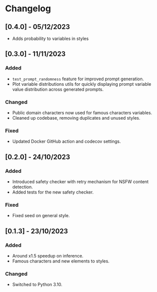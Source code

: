 # Changelog

## [0.4.0] - 05/12/2023

- Adds probability to variables in styles

## [0.3.0] - 11/11/2023

### Added

- `test_prompt_randomness` feature for improved prompt generation.
- Plot variable distributions utils for quickly displaying prompt variable value distribution across generated prompts.

### Changed

- Public domain characters now used for famous characters variables.
- Cleaned up codebase, removing duplicates and unused styles.

### Fixed

- Updated Docker GitHub action and codecov settings.

## [0.2.0] - 24/10/2023

### Added

- Introduced safety checker with retry mechanism for NSFW content detection.
- Added tests for the new safety checker.

### Fixed

- Fixed seed on general style.

## [0.1.3] - 23/10/2023

### Added

- Around x1.5 speedup on inference.
- Famous characters and new elements to styles.

### Changed

- Switched to Python 3.10.
